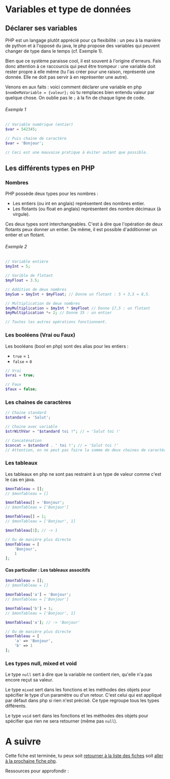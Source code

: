 # Variables et type de données

## Déclarer ses variables

PHP est un langage plutôt apprécié pour ça flexibilité : un peu à la manière de python et à l'opposé du java, le php propose des variables qui peuvent changer de type dans le temps (cf. Exemple 1).

Bien que ce système paraisse cool, il est souvent à l'origine d'erreurs. Fais donc attention à ce raccourcis qui peut être trompeur : une variable doit rester propre à elle même (tu l'as créer pour une raison, représenté une donnée. Elle ne doit pas servir à en représenter une autre).

Venons en aux faits : voici comment déclarer une variable en php `$nomDeMaVariable = {valeur};` où tu remplaces bien entendu valeur par quelque chose. On oublie pas le `;` à la fin de chaque ligne de code.

###### Exemple 1

```php
// Variable numérique (entier)
$var = 542345;

// Puis chaine de caractère
$var = 'Bonjour';

// Ceci est une mauvaise pratique à éviter autant que possible.
```

## Les différents types en PHP

### Nombres

PHP possède deux types pour les nombres :

- Les entiers (ou int en anglais) représentent des nombres entier.
- Les flotants (ou float en anglais) représentent des nombre décimaux (à virgule).

Ces deux types sont interchangeables. C'est à dire que l'opération de deux flotants peux donner un entier. De même, il est possible d'additionner un entier et un flotant.

###### Exemple 2

```php
// Variable entière
$myInt = 5;

// Varible de flotant
$myFloat = 3.5;

// Addition de deux nombres
$mySum = $myInt + $myFloat; // Donne un flotant : 5 + 3,5 = 8,5.

// Multiplication de deux nombres
$myMultiplication = $myInt * $myFloat // Donne 17,5 : un flotant
$myMultiplication *= 2; // Donne 35 : un entier

// Toutes les autres opérations fonctionnent.
```

### Les booléens (Vrai ou Faux)

Les booléans (bool en php) sont des alias pour les entiers :

- `true` = `1`
- `false` = `0`

```php
// Vrai
$vrai = true;

// Faux
$faux = false;
```

### Les chaines de caractères

```php
// Chaine standard
$standard = 'Salut';

// Chaine avec variable
$strWithVar = "$standard toi !"; // = 'Salut toi !'

// Concaténation
$concat = $standard . ' toi !'; // = 'Salut toi !'
// Attention, on ne peut pas faire la somme de deux chaines de caractères avec un +
```

### Les tableaux

Les tableaux en php ne sont pas restraint à un type de valeur comme c'est le cas en java.

```php
$monTableau = [];
// $monTableau = []

$monTableau[] = 'Bonjour';
// $monTableau = ['Bonjour']

$monTableau[] = 1;
// $monTableau = ['Bonjour', 1]

$monTableau[1]; // -> 1

// Ou de manière plus directe
$monTableau = [
	'Bonjour',
	1
];
```

#### Cas particulier : Les tableaux associtifs

```php
$monTableau = [];
// $monTableau = []

$monTableau['a'] = 'Bonjour';
// $monTableau = ['Bonjour']

$monTableau['b'] = 1;
// $monTableau = ['Bonjour', 1]

$monTableau['a']; // -> 'Bonjour'

// Ou de manière plus directe
$monTableau = [
	'a' => 'Bonjour',
	'b' => 1
];
```

### Les types null, mixed et void

Le type `null` sert à dire que la variable ne contient rien, qu'elle n'a pas encore reçut sa valeur.

Le type `mixed` sert dans les fonctions et les méthodes des objets pour spécifier le type d'un paramètre ou d'un retour. C'est celui qui est appliqué par défaut dans php si rien n'est précisé. Ce type regroupe tous les types différents.

Le type `void` sert dans les fonctions et les méthodes des objets pour spécifier que rien ne sera retourner (même pas `null`).

# A suivre

Cette fiche est terminée, tu peux soit [retourner à la liste des fiches](../README.md) soit [aller à la prochaine fiche php](./conditions-boucles-fonctions.md).

Ressources pour approfondir :
